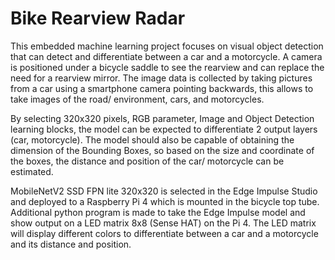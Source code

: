 # Bike Rearview Radar
This embedded machine learning project focuses on visual object detection that can detect and differentiate between a car and a motorcycle. A camera is positioned under a bicycle saddle to see the rearview and can replace the need for a rearview mirror.
The image data is collected by taking pictures from a car using a smartphone camera pointing backwards, this allows to take images of the road/ environment, cars, and motorcycles.

By selecting 320x320 pixels, RGB parameter, Image and Object Detection learning blocks, the model can be expected to differentiate 2 output layers (car, motorcycle). The model should also be capable of obtaining the dimension of the Bounding Boxes, so based on the size and coordinate of the boxes, the distance and position of the car/ motorcycle can be estimated.

MobileNetV2 SSD FPN lite 320x320 is selected in the Edge Impulse Studio and deployed to a Raspberry Pi 4 which is mounted in the bicycle top tube. Additional python program is made to take the Edge Impulse model and show output on a LED matrix 8x8 (Sense HAT) on the Pi 4. The LED matrix will display different colors to differentiate between a car and a motorcycle and its distance and position.
